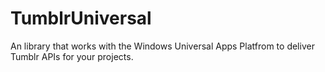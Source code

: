 # TumblrUniversal
An library that works with the Windows Universal Apps Platfrom to deliver Tumblr APIs for your projects.

